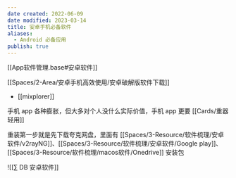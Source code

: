 ```yaml
---
date created: 2022-06-09
date modified: 2023-03-14
title: 安卓手机必备软件
aliases:
  - Android 必备应用
publish: true
---
```


[[App软件管理.base#安卓软件]]

[[Spaces/2-Area/安卓手机高效使用/安卓破解版软件下载]]

- [[mixplorer]]


手机 app 各种膨胀，但大多对个人没什么实际价值，手机 app 更要 [[Cards/重器轻用]]

重装第一步就是先下载夸克网盘，里面有 [[Spaces/3-Resource/软件梳理/安卓软件/v2rayNG]]、[[Spaces/3-Resource/软件梳理/安卓软件/Google play]]、[[Spaces/3-Resource/软件梳理/macos软件/Onedrive]] 安装包

![[∑ DB 安卓软件]]